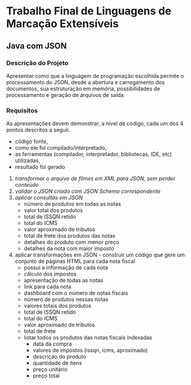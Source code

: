# Trabalho Final de Linguagens de Marcação Extensíveis

## Java com JSON

### Descrição do Projeto

Apresentar como que a linguagem de programação escolhida permite o processamento do JSON, 
desde a abertura e carregamento dos documentos, sua estruturação em memória, 
possibilidades de processamento e geração de arquivos de saída.

### Requisitos

As apresentações devem demonstrar, a nível de código, cada um dos 4 pontos descritos a seguir. 
- código fonte, 
- como ele foi compilado/interpretado, 
- as ferramentas (compilador, interpretador, bibliotecas, IDE, etc) utilizadas,
- resultado foi gerado

1. *transformar o arquivo de filmes em XML para JSON, sem perder conteúdo*
2. *validar o JSON criado com JSON Schema correspondente*
3. *aplicar consultas em JSON*
   - número de produtos em todas as notas
   - valor total dos produtos
   - total de ISSQN retido
   - total do ICMS
   - valor aproximado de tributos
   - total de frete dos produtos das notas
   - detalhes do produto com menor preço
   - detalhes da nota com maior imposto
4. aplicar transformações em JSON - construir um código que gere um conjunto de páginas HTML para cada nota fiscal
   - possui a informação de cada nota
   - cálculo dos impostos
   - apresentação de todas as notas
   - link para cada nota
   - dashboard com o número de notas fiscais
   - número de produtos nessas notas
   - valores totais dos produtos
   - total de ISSQN retido
   - total do ICMS
   - valor aproximado de tributos
   - total de frete
   - listar todos os produtos das notas fiscais indexadas
     - data da compra
     - valores de impostos (issqn, icms, aproximado)
     - descrição do produto
     - quantidade de itens
     - preço unitário
     - preço total

